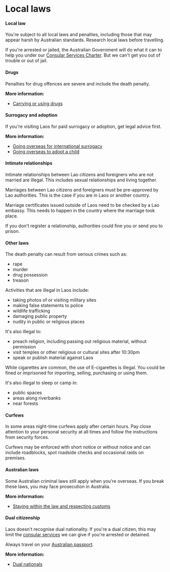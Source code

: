 # Local laws

#### Local law

You're subject to all local laws and penalties, including those that may appear harsh by Australian standards. Research local laws before travelling.

If you're arrested or jailed, the Australian Government will do what it can to help you under our [Consular Services Charter](/consular-services/consular-services-charter "Consular Services Charter"). But we can't get you out of trouble or out of jail.

#### Drugs

Penalties for drug offences are severe and include the death penalty.

**More information:**

* [Carrying or using drugs](/before-you-go/laws/drugs "Carrying or using drugs")

#### Surrogacy and adoption

If you're visiting Laos for paid surrogacy or adoption, get legal advice first.

**More information:**

* [Going overseas for international surrogacy](/before-you-go/activities/surrogacy "Going overseas for international surrogacy")
* [Going overseas to adopt a child](/before-you-go/activities/adoption "Going overseas to adopt a child")

#### Intimate relationships

Intimate relationships between Lao citizens and foreigners who are not married are illegal. This includes sexual relationships and living together.

Marriages between Lao citizens and foreigners must be pre-approved by Lao authorities. This is the case if you are in Laos or another country.

Marriage certificates issued outside of Laos need to be checked by a Lao embassy. This needs to happen in the country where the marriage took place.

If you don't register a relationship, authorities could fine you or send you to prison.

#### Other laws

The death penalty can result from serious crimes such as:

* rape
* murder
* drug possession
* treason

Activities that are illegal in Laos include:

* taking photos of or visiting military sites
* making false statements to police
* wildlife trafficking
* damaging public property
* nudity in public or religious places

It's also illegal to:

* preach religion, including passing out religious material, without permission
* visit temples or other religious or cultural sites after 10:30pm
* speak or publish material against Laos

While cigarettes are common, the use of E-cigarettes is illegal. You could be fined or imprisoned for importing, selling, purchasing or using them.

It's also illegal to sleep or camp in:

* public spaces
* areas along riverbanks
* near forests

#### Curfews

In some areas night-time curfews apply after certain hours. Pay close attention to your personal security at all times and follow the instructions from security forces.

Curfews may be enforced with short notice or without notice and can include roadblocks, spot roadside checks and occasional raids on premises.

#### Australian laws

Some Australian criminal laws still apply when you're overseas. If you break these laws, you may face prosecution in Australia.

**More information:**

* [Staying within the law and respecting customs](/before-you-go/laws "Staying within the law")

#### Dual citizenship

Laos doesn't recognise dual nationality. If you're a dual citizen, this may limit the [consular services](/consular-services/consular-services-charter "Consular Services Charter") we can give if you're arrested or detained.

Always travel on your [Australian passport](/consular-services/passport-services "Passport services").

**More information:**

* [Dual nationals](/before-you-go/who-you-are/dual-nationals "Advice for dual nationals")